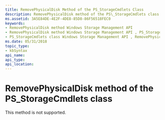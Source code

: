 ```yaml
---
title: RemovePhysicalDisk Method of the PS_StorageCmdlets Class
description: RemovePhysicalDisk method of the PS\_StorageCmdlets class
ms.assetid: 3A5E84DE-4E2F-4DE8-85D8-86F56518FEC0
keywords:
- RemovePhysicalDisk method Windows Storage Management API
- RemovePhysicalDisk method Windows Storage Management API , PS_StorageCmdlets class
- PS_StorageCmdlets class Windows Storage Management API , RemovePhysicalDisk method
ms.date: 05/31/2018
topic_type: 
- kbSyntax
api_name: 
api_type: 
api_location: 
---
```


# RemovePhysicalDisk method of the PS\_StorageCmdlets class

This method is not supported.

 

 




